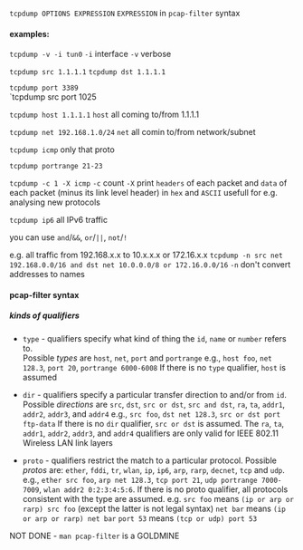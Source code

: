 `tcpdump OPTIONS EXPRESSION`
`EXPRESSION` in `pcap-filter` syntax

#### examples:
`tcpdump -v -i tun0`
`-i` interface
`-v` verbose

`tcpdump src 1.1.1.1`
`tcpdump dst 1.1.1.1`

`tcpdump port 3389`  
`tcpdump src port 1025

`tcpdump host 1.1.1.1`
`host` all coming to/from 1.1.1.1

`tcpdump net 192.168.1.0/24`
`net` all comin to/from network/subnet

`tcpdump icmp`
only that proto

`tcpdump portrange 21-23`

`tcpdump -c 1 -X icmp`
`-c` count
`-X` print `headers` of each packet and `data` of each packet (minus
its link level header) in `hex` and `ASCII`
usefull for e.g. analysing new protocols

`tcpdump ip6`
all IPv6 traffic

you can use `and`/`&&`, `or`/`||`, `not`/`!`

e.g.
all traffic from 192.168.x.x to 10.x.x.x or 172.16.x.x
`tcpdump -n src net 192.168.0.0/16 and dst net 10.0.0.0/8 or 172.16.0.0/16`
`-n` don't convert addresses to names

#### pcap-filter syntax
##### kinds of qualifiers
- `type` - qualifiers specify what kind of thing the `id`, `name` or `number` refers to.  
  Possible *types* are `host`, `net`, `port`  and  `portrange`
  e.g., `host foo`, `net 128.3`, `port 20`, `portrange 6000-6008`
  If there is no `type` qualifier, `host` is assumed

- `dir` - qualifiers specify a particular transfer direction to and/or from `id`. 
  Possible *directions* are `src`, `dst`, `src or dst`, `src and dst`, `ra`, `ta`, `addr1`, `addr2`, `addr3`, and `addr4`
  e.g., `src foo`, `dst net 128.3`, `src or dst port ftp-data` 
  If there is no `dir` qualifier, `src or dst` is assumed.
  The `ra`, `ta`, `addr1`, `addr2`, `addr3`, and `addr4` qualifiers are only valid for IEEE 802.11 Wireless LAN link layers

- `proto` - qualifiers restrict the match to a particular protocol.  Possible *protos* are: `ether`, `fddi`, `tr`, `wlan`, `ip`, `ip6`, `arp`, `rarp`, `decnet`, `tcp` and `udp`. 
  e.g., `ether src foo`, `arp net 128.3`, `tcp port 21`,  `udp portrange 7000-7009`, `wlan addr2 0:2:3:4:5:6`.  If there is no proto qualifier, all protocols consistent with the type are assumed. 
  e.g. `src foo` means `(ip or arp or rarp) src foo` (except the latter is not legal syntax)
  `net bar` means `(ip or arp or rarp) net bar`
  `port 53` means `(tcp or udp) port 53`

NOT DONE - `man pcap-filter` is a GOLDMINE

